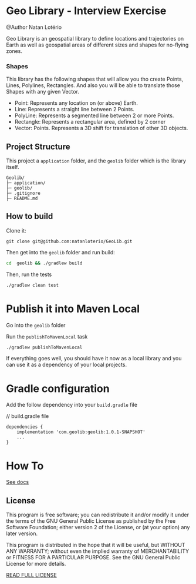 # Geo Library - Interview Exercise
@Author Natan Lotério

Geo Library is an geospatial library to define locations and trajectories on Earth as well as geospatial areas of different sizes and shapes for no-flying zones.

### Shapes
This library has the following shapes that will allow you tho create Points, Lines, Polylines, Rectangles. And also you will be able to translate those Shapes with any given Vector.


- Point: Represents any location on (or above) Earth.
- Line: Represents a straight line between 2 Points.
- PolyLine: Represents a segmented line between 2 or more Points. 
- Rectangle: Represents a rectangular area, defined by 2 corner 
- Vector: Points. Represents a 3D shift for translation of other 3D objects.



## Project Structure
This project a `application` folder, and the `geolib` folder which is the library itself.

```
Geolib/
├─ application/
├─ geolib/
├─ .gitignore
├─ README.md
```



## How to build

Clone it:

`git clone git@github.com:natanloterio/GeoLib.git `



Then get into the `geolib` folder and run build:

````sh
cd  geolib && ./gradlew build
````

Then, run the tests

````sh
./gradlew clean test
````





# Publish it into Maven Local

Go into the `geolib` folder

Run the `publishToMavenLocal` task
````sh
./gradlew publishToMavenLocal
````

If everything goes well, you should have it now as a local library and you can use it 
as a dependency of your local projects. 





# Gradle configuration

Add the follow dependency into your `build.gradle` file

// build.gradle file
````
dependencies {
    implementation 'com.geolib:geolib:1.0.1-SNAPSHOT'
    ...
}
````





# How To

[See docs](HOWTO.md)





## License 

This program is free software; you can redistribute it and/or
modify it under the terms of the GNU General Public License
as published by the Free Software Foundation; either version 2
of the License, or (at your option) any later version.

This program is distributed in the hope that it will be useful,
but WITHOUT ANY WARRANTY; without even the implied warranty of
MERCHANTABILITY or FITNESS FOR A PARTICULAR PURPOSE.  See the
GNU General Public License for more details.

[READ FULL LICENSE](LICENSE.md)








